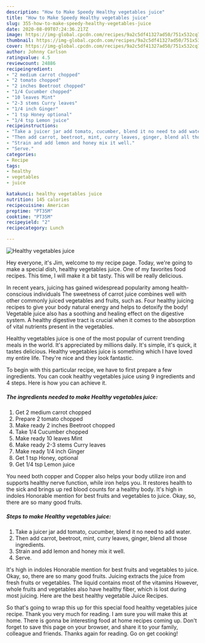 ```yaml
---
description: "How to Make Speedy Healthy vegetables juice"
title: "How to Make Speedy Healthy vegetables juice"
slug: 355-how-to-make-speedy-healthy-vegetables-juice
date: 2020-08-09T07:24:36.217Z
image: https://img-global.cpcdn.com/recipes/9a2c5df41327ad50/751x532cq70/healthy-vegetables-juice-recipe-main-photo.jpg
thumbnail: https://img-global.cpcdn.com/recipes/9a2c5df41327ad50/751x532cq70/healthy-vegetables-juice-recipe-main-photo.jpg
cover: https://img-global.cpcdn.com/recipes/9a2c5df41327ad50/751x532cq70/healthy-vegetables-juice-recipe-main-photo.jpg
author: Johnny Carlson
ratingvalue: 4.5
reviewcount: 24886
recipeingredient:
- "2 medium carrot chopped"
- "2 tomato chopped"
- "2 inches Beetroot chopped"
- "1/4 Cucumber chopped"
- "10 leaves Mint"
- "2-3 stems Curry leaves"
- "1/4 inch Ginger"
- "1 tsp Honey optional"
- "1/4 tsp Lemon juice"
recipeinstructions:
- "Take a juicer jar add tomato, cucumber, blend it no need to add water."
- "Then add carrot, beetroot, mint, curry leaves, ginger, blend all those ingredients."
- "Strain and add lemon and honey mix it well."
- "Serve."
categories:
- Recipe
tags:
- healthy
- vegetables
- juice

katakunci: healthy vegetables juice 
nutrition: 145 calories
recipecuisine: American
preptime: "PT35M"
cooktime: "PT35M"
recipeyield: "2"
recipecategory: Lunch

---
```



![Healthy vegetables juice](https://img-global.cpcdn.com/recipes/9a2c5df41327ad50/751x532cq70/healthy-vegetables-juice-recipe-main-photo.jpg)

Hey everyone, it's Jim, welcome to my recipe page. Today, we're going to make a special dish, healthy vegetables juice. One of my favorites food recipes. This time, I will make it a bit tasty. This will be really delicious.

In recent years, juicing has gained widespread popularity among health-conscious individuals The sweetness of carrot juice combines well with other commonly juiced vegetables and fruits, such as. Four healthy juicing recipes to give your body natural energy and helps to detoxify the body! Vegetable juice also has a soothing and healing effect on the digestive system. A healthy digestive tract is crucial when it comes to the absorption of vital nutrients present in the vegetables.

Healthy vegetables juice is one of the most popular of current trending meals in the world. It's appreciated by millions daily. It's simple, it's quick, it tastes delicious. Healthy vegetables juice is something which I have loved my entire life. They're nice and they look fantastic.


To begin with this particular recipe, we have to first prepare a few ingredients. You can cook healthy vegetables juice using 9 ingredients and 4 steps. Here is how you can achieve it.

<!--inarticleads1-->

##### The ingredients needed to make Healthy vegetables juice:

1. Get 2 medium carrot chopped
1. Prepare 2 tomato chopped
1. Make ready 2 inches Beetroot chopped
1. Take 1/4 Cucumber chopped
1. Make ready 10 leaves Mint
1. Make ready 2-3 stems Curry leaves
1. Make ready 1/4 inch Ginger
1. Get 1 tsp Honey, optional
1. Get 1/4 tsp Lemon juice


You need both copper and Copper also helps your body utilize iron and supports healthy nerve function, while iron helps you. It restores health to the sick and brings up red blood counts for a healthy body. It&#39;s high in indoles Honorable mention for best fruits and vegetables to juice. Okay, so, there are so many good fruits. 

<!--inarticleads2-->

##### Steps to make Healthy vegetables juice:

1. Take a juicer jar add tomato, cucumber, blend it no need to add water.
1. Then add carrot, beetroot, mint, curry leaves, ginger, blend all those ingredients.
1. Strain and add lemon and honey mix it well.
1. Serve.


It&#39;s high in indoles Honorable mention for best fruits and vegetables to juice. Okay, so, there are so many good fruits. Juicing extracts the juice from fresh fruits or vegetables. The liquid contains most of the vitamins However, whole fruits and vegetables also have healthy fiber, which is lost during most juicing. Here are the best healthy vegetable Juice Recipes. 

So that's going to wrap this up for this special food healthy vegetables juice recipe. Thank you very much for reading. I am sure you will make this at home. There is gonna be interesting food at home recipes coming up. Don't forget to save this page on your browser, and share it to your family, colleague and friends. Thanks again for reading. Go on get cooking!
